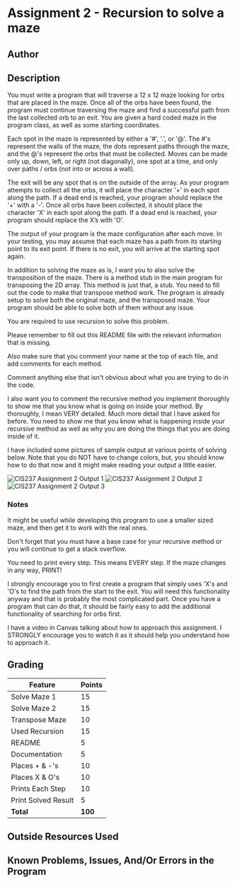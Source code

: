 # Assignment 2 - Recursion to solve a maze

## Author



## Description

You must write a program that will traverse a 12 x 12 maze looking for orbs that are placed in the maze. Once all of the orbs have been found, the program must continue traversing the maze and find a successful path from the last collected orb to an exit. You are given a hard coded maze in the program class, as well as some starting coordinates.

Each spot in the maze is represented by either a '#', '.', or '@'. The #'s represent the walls of the maze, the dots represent paths through the maze, and the @'s represent the orbs that must be collected. Moves can be made only up, down, left, or right (not diagonally), one spot at a time, and only over paths / orbs (not into or across a wall).

The exit will be any spot that is on the outside of the array. As your program attempts to collect all the orbs, it will place the character '+' in each spot along the path. If a dead end is reached, your program should replace the '+' with a '-'. Once all orbs have been collected, it should place the character 'X' in each spot along the path. If a dead end is reached, your program should replace the X’s with 'O'.

The output of your program is the maze configuration after each move. In your testing, you may assume that each maze has a path from its starting point to its exit point. If there is no exit, you will arrive at the starting spot again.

In addition to solving the maze as is, I want you to also solve the transposition of the maze. There is a method stub in the main program for transposing the 2D array. This method is just that, a stub. You need to fill out the code to make that transpose method work. The program is already setup to solve both the original maze, and the transposed maze. Your program should be able to solve both of them without any issue.

You are required to use recursion to solve this problem.

Please remember to fill out this README file with the relevant information that is missing.

Also make sure that you comment your name at the top of each file, and add comments for each method.

Comment anything else that isn't obvious about what you are trying to do in the code.

I also want you to comment the recursive method you implement thoroughly to show me that you know what is going on inside your method. By thoroughly, I mean VERY detailed. Much more detail that I have asked for before. You need to show me that you know what is happening inside your recursive method as well as why you are doing the things that you are doing inside of it.

I have included some pictures of sample output at various points of solving below. Note that you do NOT have to change colors, but, you should know how to do that now and it might make reading your output a little easier.

![CIS237 Assignment 2 Output 1](https://barnesbrothers.net/cis237/assignmentImages/cis237_assignment_2_output_1.png)
![CIS237 Assignment 2 Output 2](https://barnesbrothers.net/cis237/assignmentImages/cis237_assignment_2_output_2.png)
![CIS237 Assignment 2 Output 3](https://barnesbrothers.net/cis237/assignmentImages/cis237_assignment_2_output_3.png)

### Notes

It might be useful while developing this program to use a smaller sized maze, and then get it to work with the real ones.

Don't forget that you must have a base case for your recursive method or you will continue to get a stack overflow.

You need to print every step. This means EVERY step. If the maze changes in any way, PRINT!

I strongly encourage you to first create a program that simply uses 'X's and 'O's to find the path from the start to the exit. You will need this functionality anyway and that is probably the most complicated part. Once you have a program that can do that, it should be fairly easy to add the additional functionality of searching for orbs first.

I have a video in Canvas talking about how to approach this assignment. I STRONGLY encourage you to watch it as it should help you understand how to approach it.

## Grading
| Feature             | Points |
|---------------------|--------|
| Solve Maze 1        | 15     |
| Solve Maze 2        | 15     |
| Transpose Maze      | 10     |
| Used Recursion      | 15     |
| README              | 5      |
| Documentation       | 5      |
| Places + & -'s      | 10     |
| Places X & O's      | 10     |
| Prints Each Step    | 10     |
| Print Solved Result | 5      |
| **Total**           | **100**|

## Outside Resources Used



## Known Problems, Issues, And/Or Errors in the Program


